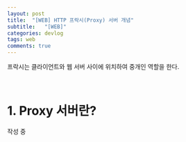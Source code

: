 ```yaml
---
layout: post
title:  "[WEB] HTTP 프락시(Proxy) 서버 개념"
subtitle:   "[WEB]"
categories: devlog
tags: web
comments: true
---
```


프락시는 클라이언트와 웹 서버 사이에 위치하여 중개인 역할을 한다.

<br>


# 1. Proxy 서버란?

작성 중